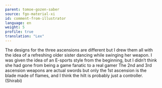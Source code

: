 ```yaml
---
parent: tomoe-gozen-saber
source: fgo-material-xi
id: comment-from-illustrator
language: en
weight: 5
profile: true
translation: "Lex"
---
```


The designs for the three ascensions are different but I drew them all with the idea of a refreshing older sister dancing while swinging her weapon.
I was given the idea of an E-sports style from the beginning, but I didn’t think she had gone from being a game fanatic to a real gamer
The 2nd and 3rd ascension weapons are actual swords but only the 1st ascension is the blade made of flames, and I think the hilt is probably just a controller. (Shirabi)
